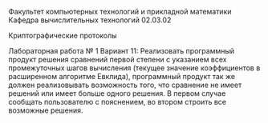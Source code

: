 Факультет компьютерных технологий и прикладной математики
Кафедра вычислительных технологий 02.03.02

Криптографические протоколы

Лабораторная работа № 1
Вариант 11: Реализовать программный продукт решения сравнений первой степени
с указанием всех промежуточных шагов вычисления (текущее значение
коэффициентов в расширенном алгоритме Евклида), программный продукт
так же должен реализовывать возможность того, что сравнение не имеет
решений или имеет больше одного решения. В первом случае сообщать
пользователю с пояснением, во втором строить все возможные решения.

